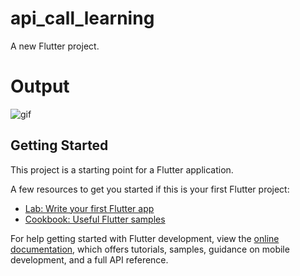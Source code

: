 # api_call_learning

A new Flutter project.

# Output

![gif](https://user-images.githubusercontent.com/109361169/232288918-11d43e6c-4459-4cc4-8ff6-80467cee0c87.gif)

## Getting Started

This project is a starting point for a Flutter application.

A few resources to get you started if this is your first Flutter project:

- [Lab: Write your first Flutter app](https://docs.flutter.dev/get-started/codelab)
- [Cookbook: Useful Flutter samples](https://docs.flutter.dev/cookbook)

For help getting started with Flutter development, view the
[online documentation](https://docs.flutter.dev/), which offers tutorials,
samples, guidance on mobile development, and a full API reference.
